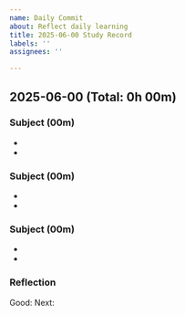 ```yaml
---
name: Daily Commit
about: Reflect daily learning
title: 2025-06-00 Study Record
labels: ''
assignees: ''

---
```


## 2025-06-00  (Total: 0h 00m)

### Subject (00m)
- 
- 

### Subject (00m)
- 
- 

### Subject (00m)
- 
- 

### Reflection
Good: 
Next:
